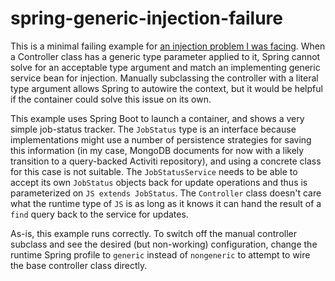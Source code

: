 spring-generic-injection-failure
================================

This is a minimal failing example for [an injection problem I was facing](http://stackoverflow.com/q/22856547/1189885).
When a Controller class has a generic type parameter applied to it, Spring cannot solve for an acceptable type argument
and match an implementing generic service bean for injection. Manually subclassing the controller with a literal type
argument allows Spring to autowire the context, but it would be helpful if the container could solve this issue on its own.

This example uses Spring Boot to launch a container, and shows a very simple job-status tracker. The `JobStatus` type
is an interface because implementations might use a number of persistence strategies for saving this information (in my
case, MongoDB documents for now with a likely transition to a query-backed Activiti repository), and using a concrete
class for this case is not suitable. The `JobStatusService` needs to be able to accept its own `JobStatus` objects back
for update operations and thus is parameterized on `JS extends JobStatus`. The `Controller` class doesn't care what the
runtime type of `JS` is as long as it knows it can hand the result of a `find` query back to the service for updates.

As-is, this example runs correctly. To switch off the manual controller subclass and see the desired (but non-working)
configuration, change the runtime Spring profile to `generic` instead of `nongeneric` to attempt to wire the base
controller class directly. 